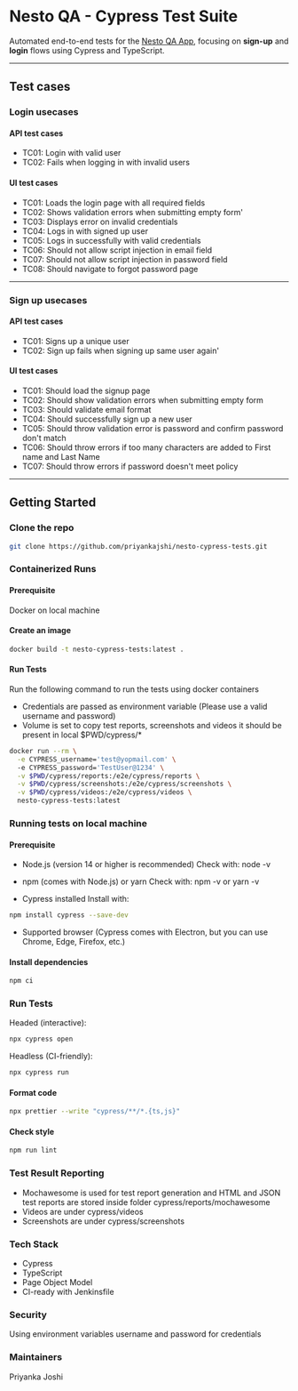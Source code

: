 # Nesto QA - Cypress Test Suite

Automated end-to-end tests for the [Nesto QA App](https://app.qa.nesto.ca/login), focusing on **sign-up** and **login** flows using Cypress and TypeScript.

---

## Test cases
### Login usecases
#### API test cases
* TC01: Login with valid user
* TC02: Fails when logging in with invalid users
#### UI test cases
* TC01: Loads the login page with all required fields
* TC02: Shows validation errors when submitting empty form'
* TC03: Displays error on invalid credentials
* TC04: Logs in with signed up user
* TC05: Logs in successfully with valid credentials
* TC06: Should not allow script injection in email field
* TC07: Should not allow script injection in password field
* TC08: Should navigate to forgot password page

---

### Sign up usecases
#### API test cases
* TC01: Signs up a unique user
* TC02: Sign up fails when signing up same user again'
#### UI test cases
* TC01: Should load the signup page
* TC02: Should show validation errors when submitting empty form
* TC03: Should validate email format
* TC04: Should successfully sign up a new user
* TC05: Should throw validation error is password and confirm password don't match
* TC06: Should throw errors if too many characters are added to First name and Last Name
* TC07: Should throw errors if password doesn't meet policy

---

## Getting Started

### Clone the repo

```bash
git clone https://github.com/priyankajshi/nesto-cypress-tests.git
```

### Containerized Runs

#### Prerequisite
Docker on local machine

#### Create an image 
```bash
docker build -t nesto-cypress-tests:latest .
```

#### Run Tests
Run the following command to run the tests using docker containers

* Credentials are passed as environment variable (Please use a valid username and password)
* Volume is set to copy test reports, screenshots and videos it should be present in local 
   $PWD/cypress/*

```bash
docker run --rm \
  -e CYPRESS_username='test@yopmail.com' \ 
  -e CYPRESS_password='TestUser@1234' \
  -v $PWD/cypress/reports:/e2e/cypress/reports \
  -v $PWD/cypress/screenshots:/e2e/cypress/screenshots \
  -v $PWD/cypress/videos:/e2e/cypress/videos \
  nesto-cypress-tests:latest
```

### Running tests on local machine

#### Prerequisite
* Node.js (version 14 or higher is recommended)
Check with: node -v

* npm (comes with Node.js) or yarn
Check with: npm -v or yarn -v

* Cypress installed
Install with:
```bash
npm install cypress --save-dev
```

* Supported browser (Cypress comes with Electron, but you can use Chrome, Edge, Firefox, etc.)

#### Install dependencies
```bash
npm ci
```

### Run Tests
Headed (interactive):
```bash
npx cypress open
```

Headless (CI-friendly):
```bash
npx cypress run
```

#### Format code
```bash
npx prettier --write "cypress/**/*.{ts,js}"
```
#### Check style
```bash
npm run lint
```

### Test Result Reporting
* Mochawesome is used for test report generation and HTML and JSON test reports are stored inside folder cypress/reports/mochawesome
* Videos are under cypress/videos
* Screenshots are under cypress/screenshots

### Tech Stack
* Cypress
* TypeScript
* Page Object Model
* CI-ready with Jenkinsfile

### Security
Using environment variables username and password for credentials

### Maintainers
Priyanka Joshi